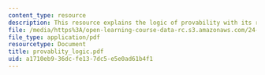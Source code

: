 ```yaml
---
content_type: resource
description: This resource explains the logic of provability with its related theorems.
file: /media/https%3A/open-learning-course-data-rc.s3.amazonaws.com/24-242-logic-ii-spring-2004/a1710eb936dcfe137dc5e5e0ad61b4f1_provablity_logic.pdf
file_type: application/pdf
resourcetype: Document
title: provablity_logic.pdf
uid: a1710eb9-36dc-fe13-7dc5-e5e0ad61b4f1
---
```


